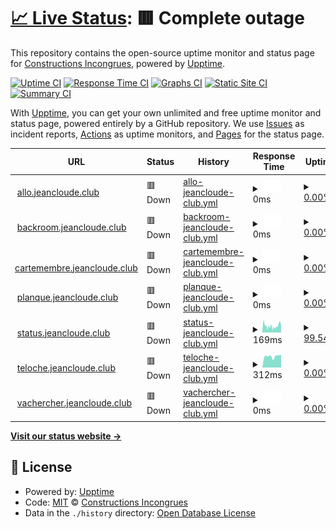 # [📈 Live Status](https://status.jeancloude.club): <!--live status--> **🟥 Complete outage**

This repository contains the open-source uptime monitor and status page for [Constructions Incongrues](http://www.constructions-incongrues.net), powered by [Upptime](https://github.com/upptime/upptime).

[![Uptime CI](https://github.com/constructions-incongrues/status.jeancloude.club/workflows/Uptime%20CI/badge.svg)](https://github.com/constructions-incongrues/status.jeancloude.club/actions?query=workflow%3A%22Uptime+CI%22)
[![Response Time CI](https://github.com/constructions-incongrues/status.jeancloude.club/workflows/Response%20Time%20CI/badge.svg)](https://github.com/constructions-incongrues/status.jeancloude.club/actions?query=workflow%3A%22Response+Time+CI%22)
[![Graphs CI](https://github.com/constructions-incongrues/status.jeancloude.club/workflows/Graphs%20CI/badge.svg)](https://github.com/constructions-incongrues/status.jeancloude.club/actions?query=workflow%3A%22Graphs+CI%22)
[![Static Site CI](https://github.com/constructions-incongrues/status.jeancloude.club/workflows/Static%20Site%20CI/badge.svg)](https://github.com/constructions-incongrues/status.jeancloude.club/actions?query=workflow%3A%22Static+Site+CI%22)
[![Summary CI](https://github.com/constructions-incongrues/status.jeancloude.club/workflows/Summary%20CI/badge.svg)](https://github.com/constructions-incongrues/status.jeancloude.club/actions?query=workflow%3A%22Summary+CI%22)

With [Upptime](https://upptime.js.org), you can get your own unlimited and free uptime monitor and status page, powered entirely by a GitHub repository. We use [Issues](https://github.com/constructions-incongrues/status.jeancloude.club/issues) as incident reports, [Actions](https://github.com/constructions-incongrues/status.jeancloude.club/actions) as uptime monitors, and [Pages](https://status.jeancloude.club) for the status page.

<!--start: status pages-->
<!-- This summary is generated by Upptime (https://github.com/upptime/upptime) -->
<!-- Do not edit this manually, your changes will be overwritten -->
<!-- prettier-ignore -->
| URL | Status | History | Response Time | Uptime |
| --- | ------ | ------- | ------------- | ------ |
| <img alt="" src="https://favicons.githubusercontent.com/allo.jeancloude.club" height="13"> [allo.jeancloude.club](https://allo.jeancloude.club) | 🟥 Down | [allo-jeancloude-club.yml](https://github.com/constructions-incongrues/club.jeancloude.status/commits/HEAD/history/allo-jeancloude-club.yml) | <details><summary><img alt="Response time graph" src="./graphs/allo-jeancloude-club/response-time-week.png" height="20"> 0ms</summary><br><a href="https://status.jeancloude.club/history/allo-jeancloude-club"><img alt="Response time 0" src="https://img.shields.io/endpoint?url=https%3A%2F%2Fraw.githubusercontent.com%2Fconstructions-incongrues%2Fclub.jeancloude.status%2FHEAD%2Fapi%2Fallo-jeancloude-club%2Fresponse-time.json"></a><br><a href="https://status.jeancloude.club/history/allo-jeancloude-club"><img alt="24-hour response time 0" src="https://img.shields.io/endpoint?url=https%3A%2F%2Fraw.githubusercontent.com%2Fconstructions-incongrues%2Fclub.jeancloude.status%2FHEAD%2Fapi%2Fallo-jeancloude-club%2Fresponse-time-day.json"></a><br><a href="https://status.jeancloude.club/history/allo-jeancloude-club"><img alt="7-day response time 0" src="https://img.shields.io/endpoint?url=https%3A%2F%2Fraw.githubusercontent.com%2Fconstructions-incongrues%2Fclub.jeancloude.status%2FHEAD%2Fapi%2Fallo-jeancloude-club%2Fresponse-time-week.json"></a><br><a href="https://status.jeancloude.club/history/allo-jeancloude-club"><img alt="30-day response time 0" src="https://img.shields.io/endpoint?url=https%3A%2F%2Fraw.githubusercontent.com%2Fconstructions-incongrues%2Fclub.jeancloude.status%2FHEAD%2Fapi%2Fallo-jeancloude-club%2Fresponse-time-month.json"></a><br><a href="https://status.jeancloude.club/history/allo-jeancloude-club"><img alt="1-year response time 0" src="https://img.shields.io/endpoint?url=https%3A%2F%2Fraw.githubusercontent.com%2Fconstructions-incongrues%2Fclub.jeancloude.status%2FHEAD%2Fapi%2Fallo-jeancloude-club%2Fresponse-time-year.json"></a></details> | <details><summary><a href="https://status.jeancloude.club/history/allo-jeancloude-club">0.00%</a></summary><a href="https://status.jeancloude.club/history/allo-jeancloude-club"><img alt="All-time uptime 0.00%" src="https://img.shields.io/endpoint?url=https%3A%2F%2Fraw.githubusercontent.com%2Fconstructions-incongrues%2Fclub.jeancloude.status%2FHEAD%2Fapi%2Fallo-jeancloude-club%2Fuptime.json"></a><br><a href="https://status.jeancloude.club/history/allo-jeancloude-club"><img alt="24-hour uptime 0.00%" src="https://img.shields.io/endpoint?url=https%3A%2F%2Fraw.githubusercontent.com%2Fconstructions-incongrues%2Fclub.jeancloude.status%2FHEAD%2Fapi%2Fallo-jeancloude-club%2Fuptime-day.json"></a><br><a href="https://status.jeancloude.club/history/allo-jeancloude-club"><img alt="7-day uptime 0.00%" src="https://img.shields.io/endpoint?url=https%3A%2F%2Fraw.githubusercontent.com%2Fconstructions-incongrues%2Fclub.jeancloude.status%2FHEAD%2Fapi%2Fallo-jeancloude-club%2Fuptime-week.json"></a><br><a href="https://status.jeancloude.club/history/allo-jeancloude-club"><img alt="30-day uptime 1.38%" src="https://img.shields.io/endpoint?url=https%3A%2F%2Fraw.githubusercontent.com%2Fconstructions-incongrues%2Fclub.jeancloude.status%2FHEAD%2Fapi%2Fallo-jeancloude-club%2Fuptime-month.json"></a><br><a href="https://status.jeancloude.club/history/allo-jeancloude-club"><img alt="1-year uptime 0.00%" src="https://img.shields.io/endpoint?url=https%3A%2F%2Fraw.githubusercontent.com%2Fconstructions-incongrues%2Fclub.jeancloude.status%2FHEAD%2Fapi%2Fallo-jeancloude-club%2Fuptime-year.json"></a></details>
| <img alt="" src="https://favicons.githubusercontent.com/backroom.jeancloude.club" height="13"> [backroom.jeancloude.club](https://backroom.jeancloude.club) | 🟥 Down | [backroom-jeancloude-club.yml](https://github.com/constructions-incongrues/club.jeancloude.status/commits/HEAD/history/backroom-jeancloude-club.yml) | <details><summary><img alt="Response time graph" src="./graphs/backroom-jeancloude-club/response-time-week.png" height="20"> 0ms</summary><br><a href="https://status.jeancloude.club/history/backroom-jeancloude-club"><img alt="Response time 0" src="https://img.shields.io/endpoint?url=https%3A%2F%2Fraw.githubusercontent.com%2Fconstructions-incongrues%2Fclub.jeancloude.status%2FHEAD%2Fapi%2Fbackroom-jeancloude-club%2Fresponse-time.json"></a><br><a href="https://status.jeancloude.club/history/backroom-jeancloude-club"><img alt="24-hour response time 0" src="https://img.shields.io/endpoint?url=https%3A%2F%2Fraw.githubusercontent.com%2Fconstructions-incongrues%2Fclub.jeancloude.status%2FHEAD%2Fapi%2Fbackroom-jeancloude-club%2Fresponse-time-day.json"></a><br><a href="https://status.jeancloude.club/history/backroom-jeancloude-club"><img alt="7-day response time 0" src="https://img.shields.io/endpoint?url=https%3A%2F%2Fraw.githubusercontent.com%2Fconstructions-incongrues%2Fclub.jeancloude.status%2FHEAD%2Fapi%2Fbackroom-jeancloude-club%2Fresponse-time-week.json"></a><br><a href="https://status.jeancloude.club/history/backroom-jeancloude-club"><img alt="30-day response time 0" src="https://img.shields.io/endpoint?url=https%3A%2F%2Fraw.githubusercontent.com%2Fconstructions-incongrues%2Fclub.jeancloude.status%2FHEAD%2Fapi%2Fbackroom-jeancloude-club%2Fresponse-time-month.json"></a><br><a href="https://status.jeancloude.club/history/backroom-jeancloude-club"><img alt="1-year response time 0" src="https://img.shields.io/endpoint?url=https%3A%2F%2Fraw.githubusercontent.com%2Fconstructions-incongrues%2Fclub.jeancloude.status%2FHEAD%2Fapi%2Fbackroom-jeancloude-club%2Fresponse-time-year.json"></a></details> | <details><summary><a href="https://status.jeancloude.club/history/backroom-jeancloude-club">0.00%</a></summary><a href="https://status.jeancloude.club/history/backroom-jeancloude-club"><img alt="All-time uptime 0.00%" src="https://img.shields.io/endpoint?url=https%3A%2F%2Fraw.githubusercontent.com%2Fconstructions-incongrues%2Fclub.jeancloude.status%2FHEAD%2Fapi%2Fbackroom-jeancloude-club%2Fuptime.json"></a><br><a href="https://status.jeancloude.club/history/backroom-jeancloude-club"><img alt="24-hour uptime 0.00%" src="https://img.shields.io/endpoint?url=https%3A%2F%2Fraw.githubusercontent.com%2Fconstructions-incongrues%2Fclub.jeancloude.status%2FHEAD%2Fapi%2Fbackroom-jeancloude-club%2Fuptime-day.json"></a><br><a href="https://status.jeancloude.club/history/backroom-jeancloude-club"><img alt="7-day uptime 0.00%" src="https://img.shields.io/endpoint?url=https%3A%2F%2Fraw.githubusercontent.com%2Fconstructions-incongrues%2Fclub.jeancloude.status%2FHEAD%2Fapi%2Fbackroom-jeancloude-club%2Fuptime-week.json"></a><br><a href="https://status.jeancloude.club/history/backroom-jeancloude-club"><img alt="30-day uptime 1.38%" src="https://img.shields.io/endpoint?url=https%3A%2F%2Fraw.githubusercontent.com%2Fconstructions-incongrues%2Fclub.jeancloude.status%2FHEAD%2Fapi%2Fbackroom-jeancloude-club%2Fuptime-month.json"></a><br><a href="https://status.jeancloude.club/history/backroom-jeancloude-club"><img alt="1-year uptime 0.00%" src="https://img.shields.io/endpoint?url=https%3A%2F%2Fraw.githubusercontent.com%2Fconstructions-incongrues%2Fclub.jeancloude.status%2FHEAD%2Fapi%2Fbackroom-jeancloude-club%2Fuptime-year.json"></a></details>
| <img alt="" src="https://favicons.githubusercontent.com/cartemembre.jeancloude.club" height="13"> [cartemembre.jeancloude.club](https://cartemembre.jeancloude.club) | 🟥 Down | [cartemembre-jeancloude-club.yml](https://github.com/constructions-incongrues/club.jeancloude.status/commits/HEAD/history/cartemembre-jeancloude-club.yml) | <details><summary><img alt="Response time graph" src="./graphs/cartemembre-jeancloude-club/response-time-week.png" height="20"> 0ms</summary><br><a href="https://status.jeancloude.club/history/cartemembre-jeancloude-club"><img alt="Response time 0" src="https://img.shields.io/endpoint?url=https%3A%2F%2Fraw.githubusercontent.com%2Fconstructions-incongrues%2Fclub.jeancloude.status%2FHEAD%2Fapi%2Fcartemembre-jeancloude-club%2Fresponse-time.json"></a><br><a href="https://status.jeancloude.club/history/cartemembre-jeancloude-club"><img alt="24-hour response time 0" src="https://img.shields.io/endpoint?url=https%3A%2F%2Fraw.githubusercontent.com%2Fconstructions-incongrues%2Fclub.jeancloude.status%2FHEAD%2Fapi%2Fcartemembre-jeancloude-club%2Fresponse-time-day.json"></a><br><a href="https://status.jeancloude.club/history/cartemembre-jeancloude-club"><img alt="7-day response time 0" src="https://img.shields.io/endpoint?url=https%3A%2F%2Fraw.githubusercontent.com%2Fconstructions-incongrues%2Fclub.jeancloude.status%2FHEAD%2Fapi%2Fcartemembre-jeancloude-club%2Fresponse-time-week.json"></a><br><a href="https://status.jeancloude.club/history/cartemembre-jeancloude-club"><img alt="30-day response time 0" src="https://img.shields.io/endpoint?url=https%3A%2F%2Fraw.githubusercontent.com%2Fconstructions-incongrues%2Fclub.jeancloude.status%2FHEAD%2Fapi%2Fcartemembre-jeancloude-club%2Fresponse-time-month.json"></a><br><a href="https://status.jeancloude.club/history/cartemembre-jeancloude-club"><img alt="1-year response time 0" src="https://img.shields.io/endpoint?url=https%3A%2F%2Fraw.githubusercontent.com%2Fconstructions-incongrues%2Fclub.jeancloude.status%2FHEAD%2Fapi%2Fcartemembre-jeancloude-club%2Fresponse-time-year.json"></a></details> | <details><summary><a href="https://status.jeancloude.club/history/cartemembre-jeancloude-club">0.00%</a></summary><a href="https://status.jeancloude.club/history/cartemembre-jeancloude-club"><img alt="All-time uptime 0.00%" src="https://img.shields.io/endpoint?url=https%3A%2F%2Fraw.githubusercontent.com%2Fconstructions-incongrues%2Fclub.jeancloude.status%2FHEAD%2Fapi%2Fcartemembre-jeancloude-club%2Fuptime.json"></a><br><a href="https://status.jeancloude.club/history/cartemembre-jeancloude-club"><img alt="24-hour uptime 0.00%" src="https://img.shields.io/endpoint?url=https%3A%2F%2Fraw.githubusercontent.com%2Fconstructions-incongrues%2Fclub.jeancloude.status%2FHEAD%2Fapi%2Fcartemembre-jeancloude-club%2Fuptime-day.json"></a><br><a href="https://status.jeancloude.club/history/cartemembre-jeancloude-club"><img alt="7-day uptime 0.00%" src="https://img.shields.io/endpoint?url=https%3A%2F%2Fraw.githubusercontent.com%2Fconstructions-incongrues%2Fclub.jeancloude.status%2FHEAD%2Fapi%2Fcartemembre-jeancloude-club%2Fuptime-week.json"></a><br><a href="https://status.jeancloude.club/history/cartemembre-jeancloude-club"><img alt="30-day uptime 1.38%" src="https://img.shields.io/endpoint?url=https%3A%2F%2Fraw.githubusercontent.com%2Fconstructions-incongrues%2Fclub.jeancloude.status%2FHEAD%2Fapi%2Fcartemembre-jeancloude-club%2Fuptime-month.json"></a><br><a href="https://status.jeancloude.club/history/cartemembre-jeancloude-club"><img alt="1-year uptime 0.00%" src="https://img.shields.io/endpoint?url=https%3A%2F%2Fraw.githubusercontent.com%2Fconstructions-incongrues%2Fclub.jeancloude.status%2FHEAD%2Fapi%2Fcartemembre-jeancloude-club%2Fuptime-year.json"></a></details>
| <img alt="" src="https://favicons.githubusercontent.com/planque.jeancloude.club" height="13"> [planque.jeancloude.club](https://planque.jeancloude.club) | 🟥 Down | [planque-jeancloude-club.yml](https://github.com/constructions-incongrues/club.jeancloude.status/commits/HEAD/history/planque-jeancloude-club.yml) | <details><summary><img alt="Response time graph" src="./graphs/planque-jeancloude-club/response-time-week.png" height="20"> 0ms</summary><br><a href="https://status.jeancloude.club/history/planque-jeancloude-club"><img alt="Response time 0" src="https://img.shields.io/endpoint?url=https%3A%2F%2Fraw.githubusercontent.com%2Fconstructions-incongrues%2Fclub.jeancloude.status%2FHEAD%2Fapi%2Fplanque-jeancloude-club%2Fresponse-time.json"></a><br><a href="https://status.jeancloude.club/history/planque-jeancloude-club"><img alt="24-hour response time 0" src="https://img.shields.io/endpoint?url=https%3A%2F%2Fraw.githubusercontent.com%2Fconstructions-incongrues%2Fclub.jeancloude.status%2FHEAD%2Fapi%2Fplanque-jeancloude-club%2Fresponse-time-day.json"></a><br><a href="https://status.jeancloude.club/history/planque-jeancloude-club"><img alt="7-day response time 0" src="https://img.shields.io/endpoint?url=https%3A%2F%2Fraw.githubusercontent.com%2Fconstructions-incongrues%2Fclub.jeancloude.status%2FHEAD%2Fapi%2Fplanque-jeancloude-club%2Fresponse-time-week.json"></a><br><a href="https://status.jeancloude.club/history/planque-jeancloude-club"><img alt="30-day response time 0" src="https://img.shields.io/endpoint?url=https%3A%2F%2Fraw.githubusercontent.com%2Fconstructions-incongrues%2Fclub.jeancloude.status%2FHEAD%2Fapi%2Fplanque-jeancloude-club%2Fresponse-time-month.json"></a><br><a href="https://status.jeancloude.club/history/planque-jeancloude-club"><img alt="1-year response time 0" src="https://img.shields.io/endpoint?url=https%3A%2F%2Fraw.githubusercontent.com%2Fconstructions-incongrues%2Fclub.jeancloude.status%2FHEAD%2Fapi%2Fplanque-jeancloude-club%2Fresponse-time-year.json"></a></details> | <details><summary><a href="https://status.jeancloude.club/history/planque-jeancloude-club">0.00%</a></summary><a href="https://status.jeancloude.club/history/planque-jeancloude-club"><img alt="All-time uptime 0.00%" src="https://img.shields.io/endpoint?url=https%3A%2F%2Fraw.githubusercontent.com%2Fconstructions-incongrues%2Fclub.jeancloude.status%2FHEAD%2Fapi%2Fplanque-jeancloude-club%2Fuptime.json"></a><br><a href="https://status.jeancloude.club/history/planque-jeancloude-club"><img alt="24-hour uptime 0.00%" src="https://img.shields.io/endpoint?url=https%3A%2F%2Fraw.githubusercontent.com%2Fconstructions-incongrues%2Fclub.jeancloude.status%2FHEAD%2Fapi%2Fplanque-jeancloude-club%2Fuptime-day.json"></a><br><a href="https://status.jeancloude.club/history/planque-jeancloude-club"><img alt="7-day uptime 0.00%" src="https://img.shields.io/endpoint?url=https%3A%2F%2Fraw.githubusercontent.com%2Fconstructions-incongrues%2Fclub.jeancloude.status%2FHEAD%2Fapi%2Fplanque-jeancloude-club%2Fuptime-week.json"></a><br><a href="https://status.jeancloude.club/history/planque-jeancloude-club"><img alt="30-day uptime 1.38%" src="https://img.shields.io/endpoint?url=https%3A%2F%2Fraw.githubusercontent.com%2Fconstructions-incongrues%2Fclub.jeancloude.status%2FHEAD%2Fapi%2Fplanque-jeancloude-club%2Fuptime-month.json"></a><br><a href="https://status.jeancloude.club/history/planque-jeancloude-club"><img alt="1-year uptime 0.00%" src="https://img.shields.io/endpoint?url=https%3A%2F%2Fraw.githubusercontent.com%2Fconstructions-incongrues%2Fclub.jeancloude.status%2FHEAD%2Fapi%2Fplanque-jeancloude-club%2Fuptime-year.json"></a></details>
| <img alt="" src="https://favicons.githubusercontent.com/status.jeancloude.club" height="13"> [status.jeancloude.club](https://status.jeancloude.club) | 🟥 Down | [status-jeancloude-club.yml](https://github.com/constructions-incongrues/club.jeancloude.status/commits/HEAD/history/status-jeancloude-club.yml) | <details><summary><img alt="Response time graph" src="./graphs/status-jeancloude-club/response-time-week.png" height="20"> 169ms</summary><br><a href="https://status.jeancloude.club/history/status-jeancloude-club"><img alt="Response time 167" src="https://img.shields.io/endpoint?url=https%3A%2F%2Fraw.githubusercontent.com%2Fconstructions-incongrues%2Fclub.jeancloude.status%2FHEAD%2Fapi%2Fstatus-jeancloude-club%2Fresponse-time.json"></a><br><a href="https://status.jeancloude.club/history/status-jeancloude-club"><img alt="24-hour response time 118" src="https://img.shields.io/endpoint?url=https%3A%2F%2Fraw.githubusercontent.com%2Fconstructions-incongrues%2Fclub.jeancloude.status%2FHEAD%2Fapi%2Fstatus-jeancloude-club%2Fresponse-time-day.json"></a><br><a href="https://status.jeancloude.club/history/status-jeancloude-club"><img alt="7-day response time 169" src="https://img.shields.io/endpoint?url=https%3A%2F%2Fraw.githubusercontent.com%2Fconstructions-incongrues%2Fclub.jeancloude.status%2FHEAD%2Fapi%2Fstatus-jeancloude-club%2Fresponse-time-week.json"></a><br><a href="https://status.jeancloude.club/history/status-jeancloude-club"><img alt="30-day response time 269" src="https://img.shields.io/endpoint?url=https%3A%2F%2Fraw.githubusercontent.com%2Fconstructions-incongrues%2Fclub.jeancloude.status%2FHEAD%2Fapi%2Fstatus-jeancloude-club%2Fresponse-time-month.json"></a><br><a href="https://status.jeancloude.club/history/status-jeancloude-club"><img alt="1-year response time 167" src="https://img.shields.io/endpoint?url=https%3A%2F%2Fraw.githubusercontent.com%2Fconstructions-incongrues%2Fclub.jeancloude.status%2FHEAD%2Fapi%2Fstatus-jeancloude-club%2Fresponse-time-year.json"></a></details> | <details><summary><a href="https://status.jeancloude.club/history/status-jeancloude-club">99.54%</a></summary><a href="https://status.jeancloude.club/history/status-jeancloude-club"><img alt="All-time uptime 98.65%" src="https://img.shields.io/endpoint?url=https%3A%2F%2Fraw.githubusercontent.com%2Fconstructions-incongrues%2Fclub.jeancloude.status%2FHEAD%2Fapi%2Fstatus-jeancloude-club%2Fuptime.json"></a><br><a href="https://status.jeancloude.club/history/status-jeancloude-club"><img alt="24-hour uptime 99.99%" src="https://img.shields.io/endpoint?url=https%3A%2F%2Fraw.githubusercontent.com%2Fconstructions-incongrues%2Fclub.jeancloude.status%2FHEAD%2Fapi%2Fstatus-jeancloude-club%2Fuptime-day.json"></a><br><a href="https://status.jeancloude.club/history/status-jeancloude-club"><img alt="7-day uptime 99.54%" src="https://img.shields.io/endpoint?url=https%3A%2F%2Fraw.githubusercontent.com%2Fconstructions-incongrues%2Fclub.jeancloude.status%2FHEAD%2Fapi%2Fstatus-jeancloude-club%2Fuptime-week.json"></a><br><a href="https://status.jeancloude.club/history/status-jeancloude-club"><img alt="30-day uptime 99.81%" src="https://img.shields.io/endpoint?url=https%3A%2F%2Fraw.githubusercontent.com%2Fconstructions-incongrues%2Fclub.jeancloude.status%2FHEAD%2Fapi%2Fstatus-jeancloude-club%2Fuptime-month.json"></a><br><a href="https://status.jeancloude.club/history/status-jeancloude-club"><img alt="1-year uptime 98.65%" src="https://img.shields.io/endpoint?url=https%3A%2F%2Fraw.githubusercontent.com%2Fconstructions-incongrues%2Fclub.jeancloude.status%2FHEAD%2Fapi%2Fstatus-jeancloude-club%2Fuptime-year.json"></a></details>
| <img alt="" src="https://favicons.githubusercontent.com/teloche.jeancloude.club" height="13"> [teloche.jeancloude.club](https://teloche.jeancloude.club) | 🟥 Down | [teloche-jeancloude-club.yml](https://github.com/constructions-incongrues/club.jeancloude.status/commits/HEAD/history/teloche-jeancloude-club.yml) | <details><summary><img alt="Response time graph" src="./graphs/teloche-jeancloude-club/response-time-week.png" height="20"> 312ms</summary><br><a href="https://status.jeancloude.club/history/teloche-jeancloude-club"><img alt="Response time 289" src="https://img.shields.io/endpoint?url=https%3A%2F%2Fraw.githubusercontent.com%2Fconstructions-incongrues%2Fclub.jeancloude.status%2FHEAD%2Fapi%2Fteloche-jeancloude-club%2Fresponse-time.json"></a><br><a href="https://status.jeancloude.club/history/teloche-jeancloude-club"><img alt="24-hour response time 349" src="https://img.shields.io/endpoint?url=https%3A%2F%2Fraw.githubusercontent.com%2Fconstructions-incongrues%2Fclub.jeancloude.status%2FHEAD%2Fapi%2Fteloche-jeancloude-club%2Fresponse-time-day.json"></a><br><a href="https://status.jeancloude.club/history/teloche-jeancloude-club"><img alt="7-day response time 312" src="https://img.shields.io/endpoint?url=https%3A%2F%2Fraw.githubusercontent.com%2Fconstructions-incongrues%2Fclub.jeancloude.status%2FHEAD%2Fapi%2Fteloche-jeancloude-club%2Fresponse-time-week.json"></a><br><a href="https://status.jeancloude.club/history/teloche-jeancloude-club"><img alt="30-day response time 289" src="https://img.shields.io/endpoint?url=https%3A%2F%2Fraw.githubusercontent.com%2Fconstructions-incongrues%2Fclub.jeancloude.status%2FHEAD%2Fapi%2Fteloche-jeancloude-club%2Fresponse-time-month.json"></a><br><a href="https://status.jeancloude.club/history/teloche-jeancloude-club"><img alt="1-year response time 289" src="https://img.shields.io/endpoint?url=https%3A%2F%2Fraw.githubusercontent.com%2Fconstructions-incongrues%2Fclub.jeancloude.status%2FHEAD%2Fapi%2Fteloche-jeancloude-club%2Fresponse-time-year.json"></a></details> | <details><summary><a href="https://status.jeancloude.club/history/teloche-jeancloude-club">0.00%</a></summary><a href="https://status.jeancloude.club/history/teloche-jeancloude-club"><img alt="All-time uptime 0.28%" src="https://img.shields.io/endpoint?url=https%3A%2F%2Fraw.githubusercontent.com%2Fconstructions-incongrues%2Fclub.jeancloude.status%2FHEAD%2Fapi%2Fteloche-jeancloude-club%2Fuptime.json"></a><br><a href="https://status.jeancloude.club/history/teloche-jeancloude-club"><img alt="24-hour uptime 0.00%" src="https://img.shields.io/endpoint?url=https%3A%2F%2Fraw.githubusercontent.com%2Fconstructions-incongrues%2Fclub.jeancloude.status%2FHEAD%2Fapi%2Fteloche-jeancloude-club%2Fuptime-day.json"></a><br><a href="https://status.jeancloude.club/history/teloche-jeancloude-club"><img alt="7-day uptime 0.00%" src="https://img.shields.io/endpoint?url=https%3A%2F%2Fraw.githubusercontent.com%2Fconstructions-incongrues%2Fclub.jeancloude.status%2FHEAD%2Fapi%2Fteloche-jeancloude-club%2Fuptime-week.json"></a><br><a href="https://status.jeancloude.club/history/teloche-jeancloude-club"><img alt="30-day uptime 1.38%" src="https://img.shields.io/endpoint?url=https%3A%2F%2Fraw.githubusercontent.com%2Fconstructions-incongrues%2Fclub.jeancloude.status%2FHEAD%2Fapi%2Fteloche-jeancloude-club%2Fuptime-month.json"></a><br><a href="https://status.jeancloude.club/history/teloche-jeancloude-club"><img alt="1-year uptime 0.28%" src="https://img.shields.io/endpoint?url=https%3A%2F%2Fraw.githubusercontent.com%2Fconstructions-incongrues%2Fclub.jeancloude.status%2FHEAD%2Fapi%2Fteloche-jeancloude-club%2Fuptime-year.json"></a></details>
| <img alt="" src="https://favicons.githubusercontent.com/vachercher.jeancloude.club" height="13"> [vachercher.jeancloude.club](https://vachercher.jeancloude.club) | 🟥 Down | [vachercher-jeancloude-club.yml](https://github.com/constructions-incongrues/club.jeancloude.status/commits/HEAD/history/vachercher-jeancloude-club.yml) | <details><summary><img alt="Response time graph" src="./graphs/vachercher-jeancloude-club/response-time-week.png" height="20"> 0ms</summary><br><a href="https://status.jeancloude.club/history/vachercher-jeancloude-club"><img alt="Response time 0" src="https://img.shields.io/endpoint?url=https%3A%2F%2Fraw.githubusercontent.com%2Fconstructions-incongrues%2Fclub.jeancloude.status%2FHEAD%2Fapi%2Fvachercher-jeancloude-club%2Fresponse-time.json"></a><br><a href="https://status.jeancloude.club/history/vachercher-jeancloude-club"><img alt="24-hour response time 0" src="https://img.shields.io/endpoint?url=https%3A%2F%2Fraw.githubusercontent.com%2Fconstructions-incongrues%2Fclub.jeancloude.status%2FHEAD%2Fapi%2Fvachercher-jeancloude-club%2Fresponse-time-day.json"></a><br><a href="https://status.jeancloude.club/history/vachercher-jeancloude-club"><img alt="7-day response time 0" src="https://img.shields.io/endpoint?url=https%3A%2F%2Fraw.githubusercontent.com%2Fconstructions-incongrues%2Fclub.jeancloude.status%2FHEAD%2Fapi%2Fvachercher-jeancloude-club%2Fresponse-time-week.json"></a><br><a href="https://status.jeancloude.club/history/vachercher-jeancloude-club"><img alt="30-day response time 0" src="https://img.shields.io/endpoint?url=https%3A%2F%2Fraw.githubusercontent.com%2Fconstructions-incongrues%2Fclub.jeancloude.status%2FHEAD%2Fapi%2Fvachercher-jeancloude-club%2Fresponse-time-month.json"></a><br><a href="https://status.jeancloude.club/history/vachercher-jeancloude-club"><img alt="1-year response time 0" src="https://img.shields.io/endpoint?url=https%3A%2F%2Fraw.githubusercontent.com%2Fconstructions-incongrues%2Fclub.jeancloude.status%2FHEAD%2Fapi%2Fvachercher-jeancloude-club%2Fresponse-time-year.json"></a></details> | <details><summary><a href="https://status.jeancloude.club/history/vachercher-jeancloude-club">0.00%</a></summary><a href="https://status.jeancloude.club/history/vachercher-jeancloude-club"><img alt="All-time uptime 0.00%" src="https://img.shields.io/endpoint?url=https%3A%2F%2Fraw.githubusercontent.com%2Fconstructions-incongrues%2Fclub.jeancloude.status%2FHEAD%2Fapi%2Fvachercher-jeancloude-club%2Fuptime.json"></a><br><a href="https://status.jeancloude.club/history/vachercher-jeancloude-club"><img alt="24-hour uptime 0.00%" src="https://img.shields.io/endpoint?url=https%3A%2F%2Fraw.githubusercontent.com%2Fconstructions-incongrues%2Fclub.jeancloude.status%2FHEAD%2Fapi%2Fvachercher-jeancloude-club%2Fuptime-day.json"></a><br><a href="https://status.jeancloude.club/history/vachercher-jeancloude-club"><img alt="7-day uptime 0.00%" src="https://img.shields.io/endpoint?url=https%3A%2F%2Fraw.githubusercontent.com%2Fconstructions-incongrues%2Fclub.jeancloude.status%2FHEAD%2Fapi%2Fvachercher-jeancloude-club%2Fuptime-week.json"></a><br><a href="https://status.jeancloude.club/history/vachercher-jeancloude-club"><img alt="30-day uptime 1.38%" src="https://img.shields.io/endpoint?url=https%3A%2F%2Fraw.githubusercontent.com%2Fconstructions-incongrues%2Fclub.jeancloude.status%2FHEAD%2Fapi%2Fvachercher-jeancloude-club%2Fuptime-month.json"></a><br><a href="https://status.jeancloude.club/history/vachercher-jeancloude-club"><img alt="1-year uptime 0.00%" src="https://img.shields.io/endpoint?url=https%3A%2F%2Fraw.githubusercontent.com%2Fconstructions-incongrues%2Fclub.jeancloude.status%2FHEAD%2Fapi%2Fvachercher-jeancloude-club%2Fuptime-year.json"></a></details>

<!--end: status pages-->

[**Visit our status website →**](https://status.jeancloude.club)

## 📄 License

- Powered by: [Upptime](https://github.com/upptime/upptime)
- Code: [MIT](./LICENSE) © [Constructions Incongrues](http://www.constructions-incongrues.net)
- Data in the `./history` directory: [Open Database License](https://opendatacommons.org/licenses/odbl/1-0/)
